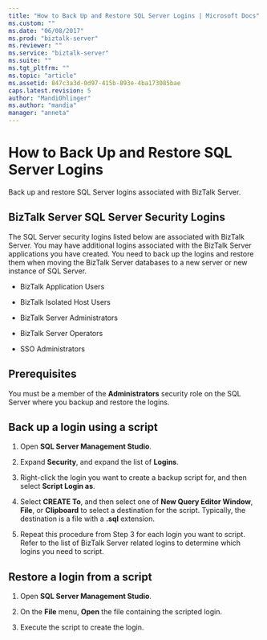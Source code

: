 ```yaml
---
title: "How to Back Up and Restore SQL Server Logins | Microsoft Docs"
ms.custom: ""
ms.date: "06/08/2017"
ms.prod: "biztalk-server"
ms.reviewer: ""
ms.service: "biztalk-server"
ms.suite: ""
ms.tgt_pltfrm: ""
ms.topic: "article"
ms.assetid: 847c3a3d-0d97-415b-893e-4ba173085bae
caps.latest.revision: 5
author: "MandiOhlinger"
ms.author: "mandia"
manager: "anneta"
---
```

# How to Back Up and Restore SQL Server Logins
Back up and restore SQL Server logins associated with BizTalk Server.  
  
## BizTalk Server SQL Server Security Logins  
 The SQL Server security logins listed below are associated with BizTalk Server. You may have additional logins associated with the BizTalk Server applications you have created. You need to back up the logins and restore them when moving the BizTalk Server databases to a new server or new instance of SQL Server.  
  
-   BizTalk Application Users  
  
-   BizTalk Isolated Host Users  
  
-   BizTalk Server Administrators  
  
-   BizTalk Server Operators  
  
-   SSO Administrators  

## Prerequisites  
You must be a member of the **Administrators** security role on the SQL Server where you backup and restore the logins.  
  
## Back up a login using a script  
  
1.  Open **SQL Server Management Studio**.  
  
2.  Expand **Security**, and expand the list of **Logins**.  
  
3.  Right-click the login you want to create a backup script for, and then select **Script Login as**.  
  
4.  Select **CREATE To**, and then select one of **New Query Editor Window**, **File**, or **Clipboard** to select a destination for the script. Typically, the destination is a file with a **.sql** extension.  
  
5.  Repeat this procedure from Step 3 for each login you want to script. Refer to the list of BizTalk Server related logins to determine which logins you need to script.  
  
## Restore a login from a script  
  
1.  Open **SQL Server Management Studio**.  
  
2.  On the **File** menu, **Open** the file containing the scripted login.  
  
3.  Execute the script to create the login.